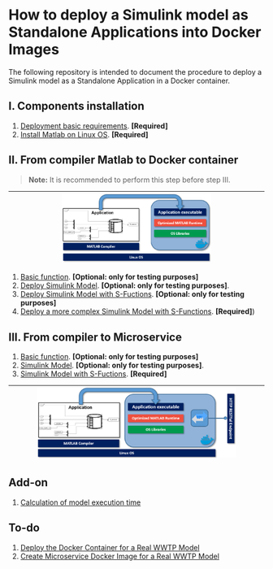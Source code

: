 # How to deploy a Simulink model as Standalone Applications into Docker Images

The following repository is intended to document the procedure to deploy a Simulink model as a Standalone Application in a Docker container.

## I. Components installation

1. [Deployment basic requirements](./documentation/BasicReq.md). **[Required]**
2. [Install Matlab on Linux OS](./documentation/MatlabOnLinux.md). **[Required]**

## II. From compiler Matlab to Docker container

> **Note:** It is recommended to perform this step before step III.

|<img src="./documentation/images/CompilerToDocker.png"  width=60% height=60%>|
|:---------------------------------------------------------------------------:|

1. [Basic function](./documentation/BasicFunctionDocker.md). **[Optional: only for testing purposes]**
2. [Deploy Simulink Model](./documentation/SimuDockerDep.md). **[Optional: only for testing purposes]**.
3. [Deploy Simulink Model with S-Fuctions](./documentation/SimS-FunctDockerDep.md). **[Optional: only for testing purposes]**
4. [Deploy a more complex Simulink Model with S-Functions](./documentation/.md). **[Required]**)

## III. From compiler to Microservice

1. [Basic function](./documentation/BasicFunctionRESTDocker.md). **[Optional: only for testing purposes]**
2. [Simulink Model](./documentation/SimuRESTDocker.md). **[Optional: only for testing purposes]**.
3. [Simulink Model with S-Fuctions](./documentation/SimS-FunctRESTDocker.md). **[Required]**

|<img src="./documentation/images/CompilerToRESTToDocker.png"  width=80% height=80%>|
|:---------------------------------------------------------------------------------:|

## Add-on

1. [Calculation of model execution time](./documentation/ExecutionTime.md)

## To-do

1. [Deploy the Docker Container for a Real WWTP Model](https://es.mathworks.com/help/compiler_sdk/mps_dev_test/create-a-microservice-docker-image.html)
2. [Create Microservice Docker Image for a Real WWTP Model](https://es.mathworks.com/help/compiler_sdk/mps_dev_test/create-a-microservice-docker-image.html)
